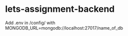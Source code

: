 # lets-assignment-backend
Add .env in /config/ with MONGODB_URL=mongodb://localhost:27017/name_of_db
